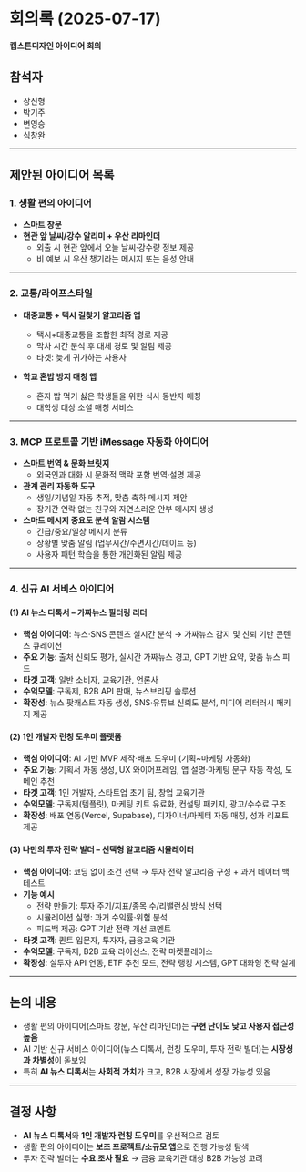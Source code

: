 # 회의록 (2025-07-17)  
**캡스톤디자인 아이디어 회의**

## 참석자
- 장진형
- 박기주
- 변영승
- 심창완

---

## 제안된 아이디어 목록

### 1. 생활 편의 아이디어
- **스마트 창문**
- **현관 앞 날씨/강수 알리미 + 우산 리마인더**
  - 외출 시 현관 앞에서 오늘 날씨·강수량 정보 제공
  - 비 예보 시 우산 챙기라는 메시지 또는 음성 안내

---

### 2. 교통/라이프스타일
- **대중교통 + 택시 길찾기 알고리즘 앱**
  - 택시+대중교통을 조합한 최적 경로 제공
  - 막차 시간 분석 후 대체 경로 및 알림 제공
  - 타겟: 늦게 귀가하는 사용자

- **학교 혼밥 방지 매칭 앱**
  - 혼자 밥 먹기 싫은 학생들을 위한 식사 동반자 매칭
  - 대학생 대상 소셜 매칭 서비스

---

### 3. MCP 프로토콜 기반 iMessage 자동화 아이디어
- **스마트 번역 & 문화 브릿지**
  - 외국인과 대화 시 문화적 맥락 포함 번역·설명 제공
- **관계 관리 자동화 도구**
  - 생일/기념일 자동 추적, 맞춤 축하 메시지 제안
  - 장기간 연락 없는 친구와 자연스러운 안부 메시지 생성
- **스마트 메시지 중요도 분석 알람 시스템**
  - 긴급/중요/일상 메시지 분류
  - 상황별 맞춤 알림 (업무시간/수면시간/데이트 등)
  - 사용자 패턴 학습을 통한 개인화된 알림 제공

---

### 4. 신규 AI 서비스 아이디어

#### (1) **AI 뉴스 디톡서 – 가짜뉴스 필터링 리더**
- **핵심 아이디어**: 뉴스·SNS 콘텐츠 실시간 분석 → 가짜뉴스 감지 및 신뢰 기반 콘텐츠 큐레이션
- **주요 기능**: 출처 신뢰도 평가, 실시간 가짜뉴스 경고, GPT 기반 요약, 맞춤 뉴스 피드
- **타겟 고객**: 일반 소비자, 교육기관, 언론사
- **수익모델**: 구독제, B2B API 판매, 뉴스브리핑 솔루션
- **확장성**: 뉴스 팟캐스트 자동 생성, SNS·유튜브 신뢰도 분석, 미디어 리터러시 패키지 제공

#### (2) **1인 개발자 런칭 도우미 플랫폼**
- **핵심 아이디어**: AI 기반 MVP 제작·배포 도우미 (기획~마케팅 자동화)
- **주요 기능**: 기획서 자동 생성, UX 와이어프레임, 앱 설명·마케팅 문구 자동 작성, 도메인 추천
- **타겟 고객**: 1인 개발자, 스타트업 초기 팀, 창업 교육기관
- **수익모델**: 구독제(템플릿), 마케팅 키트 유료화, 컨설팅 패키지, 광고/수수료 구조
- **확장성**: 배포 연동(Vercel, Supabase), 디자이너/마케터 자동 매칭, 성과 리포트 제공

#### (3) **나만의 투자 전략 빌더 – 선택형 알고리즘 시뮬레이터**
- **핵심 아이디어**: 코딩 없이 조건 선택 → 투자 전략 알고리즘 구성 + 과거 데이터 백테스트
- **기능 예시**
  - 전략 만들기: 투자 주기/지표/종목 수/리밸런싱 방식 선택
  - 시뮬레이션 실행: 과거 수익률·위험 분석
  - 피드백 제공: GPT 기반 전략 개선 코멘트
- **타겟 고객**: 퀀트 입문자, 투자자, 금융교육 기관
- **수익모델**: 구독제, B2B 교육 라이선스, 전략 마켓플레이스
- **확장성**: 실투자 API 연동, ETF 추천 모드, 전략 랭킹 시스템, GPT 대화형 전략 설계

---

## 논의 내용
- 생활 편의 아이디어(스마트 창문, 우산 리마인더)는 **구현 난이도 낮고 사용자 접근성 높음**  
- AI 기반 신규 서비스 아이디어(뉴스 디톡서, 런칭 도우미, 투자 전략 빌더)는 **시장성과 차별성**이 돋보임  
- 특히 **AI 뉴스 디톡서**는 **사회적 가치**가 크고, B2B 시장에서 성장 가능성 있음  

---

## 결정 사항
- **AI 뉴스 디톡서**와 **1인 개발자 런칭 도우미**를 우선적으로 검토  
- 생활 편의 아이디어는 **보조 프로젝트/소규모 앱**으로 진행 가능성 탐색  
- 투자 전략 빌더는 **수요 조사 필요** → 금융 교육기관 대상 B2B 가능성 고려
